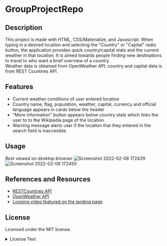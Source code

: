 # GroupProjectRepo


## Description

This project is made with HTML, CSS/Materialize, and Javascript. When typing in a desired location and selecting the "Country" or "Capital" radio button, the application provides quick country/capital stats and the current weather in that location. It is aimed towards people finding new destinations to travel to who want a brief overview of a country.  
Weather data is obtained from OpenWeather API, country and capital data is from REST Countries API.

## Features
* Current weather conditions of user entered location
* Country name, flag, population, weather, capital, currency and official language appears in cards below the header
* "More information" button appears below country stats which links the user to to the Wikipedia page of the location.
* Warning message alerts user if the location that they entered in the search field is inaccesible.


## Usage
*Best viewed on desktop browser*
![Screenshot 2022-02-08 172429](https://user-images.githubusercontent.com/87239985/153085977-9bc09d14-c061-4734-b69c-6e2f310cf713.png)
![Screenshot 2022-02-08 172450](https://user-images.githubusercontent.com/87239985/153085994-8afa2de9-1a1c-43b2-af20-2322d7041bb1.png)

## References and Resources 
* [RESTCountries API](https://restcountries.com/)
* [OpenWeather API](https://openweathermap.org/)
* [Looping video featured on the landing page](https://www.youtube.com/watch?v=ThaIBFd387A)

## License

Licensed under the MIT license.
<br>
<details>
<summary>License Text</summary>
<br>
MIT License

Copyright (c) 2022

Permission is hereby granted, free of charge, to any person obtaining a copy
of this software and associated documentation files (the "Software"), to deal
in the Software without restriction, including without limitation the rights
to use, copy, modify, merge, publish, distribute, sublicense, and/or sell
copies of the Software, and to permit persons to whom the Software is
furnished to do so, subject to the following conditions:

The above copyright notice and this permission notice shall be included in all
copies or substantial portions of the Software.

THE SOFTWARE IS PROVIDED "AS IS", WITHOUT WARRANTY OF ANY KIND, EXPRESS OR
IMPLIED, INCLUDING BUT NOT LIMITED TO THE WARRANTIES OF MERCHANTABILITY,
FITNESS FOR A PARTICULAR PURPOSE AND NONINFRINGEMENT. IN NO EVENT SHALL THE
AUTHORS OR COPYRIGHT HOLDERS BE LIABLE FOR ANY CLAIM, DAMAGES OR OTHER
LIABILITY, WHETHER IN AN ACTION OF CONTRACT, TORT OR OTHERWISE, ARISING FROM,
OUT OF OR IN CONNECTION WITH THE SOFTWARE OR THE USE OR OTHER DEALINGS IN THE
SOFTWARE.

</details>